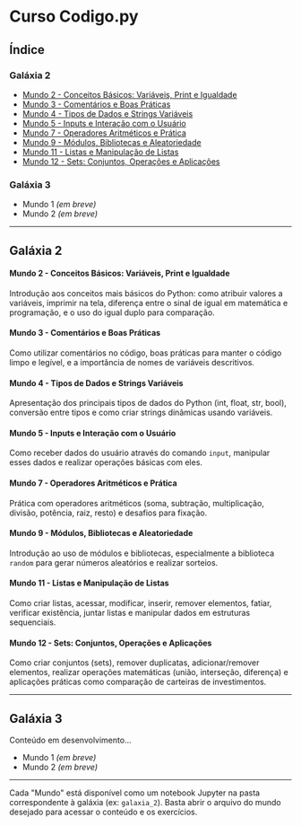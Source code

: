 # Curso Codigo.py

## Índice

### Galáxia 2
- [Mundo 2 - Conceitos Básicos: Variáveis, Print e Igualdade](#galaxia-2-mundo-2)
- [Mundo 3 - Comentários e Boas Práticas](#galaxia-2-mundo-3)
- [Mundo 4 - Tipos de Dados e Strings Variáveis](#galaxia-2-mundo-4)
- [Mundo 5 - Inputs e Interação com o Usuário](#galaxia-2-mundo-5)
- [Mundo 7 - Operadores Aritméticos e Prática](#galaxia-2-mundo-7)
- [Mundo 9 - Módulos, Bibliotecas e Aleatoriedade](#galaxia-2-mundo-9)
- [Mundo 11 - Listas e Manipulação de Listas](#galaxia-2-mundo-11)
- [Mundo 12 - Sets: Conjuntos, Operações e Aplicações](#galaxia-2-mundo-12)

### Galáxia 3
- Mundo 1 *(em breve)*
- Mundo 2 *(em breve)*

---

## Galáxia 2

#### <a name="galaxia-2-mundo-2"></a>Mundo 2 - Conceitos Básicos: Variáveis, Print e Igualdade
Introdução aos conceitos mais básicos do Python: como atribuir valores a variáveis, imprimir na tela, diferença entre o sinal de igual em matemática e programação, e o uso do igual duplo para comparação.

#### <a name="galaxia-2-mundo-3"></a>Mundo 3 - Comentários e Boas Práticas
Como utilizar comentários no código, boas práticas para manter o código limpo e legível, e a importância de nomes de variáveis descritivos.

#### <a name="galaxia-2-mundo-4"></a>Mundo 4 - Tipos de Dados e Strings Variáveis
Apresentação dos principais tipos de dados do Python (int, float, str, bool), conversão entre tipos e como criar strings dinâmicas usando variáveis.

#### <a name="galaxia-2-mundo-5"></a>Mundo 5 - Inputs e Interação com o Usuário
Como receber dados do usuário através do comando `input`, manipular esses dados e realizar operações básicas com eles.

#### <a name="galaxia-2-mundo-7"></a>Mundo 7 - Operadores Aritméticos e Prática
Prática com operadores aritméticos (soma, subtração, multiplicação, divisão, potência, raiz, resto) e desafios para fixação.

#### <a name="galaxia-2-mundo-9"></a>Mundo 9 - Módulos, Bibliotecas e Aleatoriedade
Introdução ao uso de módulos e bibliotecas, especialmente a biblioteca `random` para gerar números aleatórios e realizar sorteios.

#### <a name="galaxia-2-mundo-11"></a>Mundo 11 - Listas e Manipulação de Listas
Como criar listas, acessar, modificar, inserir, remover elementos, fatiar, verificar existência, juntar listas e manipular dados em estruturas sequenciais.

#### <a name="galaxia-2-mundo-12"></a>Mundo 12 - Sets: Conjuntos, Operações e Aplicações
Como criar conjuntos (sets), remover duplicatas, adicionar/remover elementos, realizar operações matemáticas (união, interseção, diferença) e aplicações práticas como comparação de carteiras de investimentos.

---

## Galáxia 3

Conteúdo em desenvolvimento...

- Mundo 1 *(em breve)*
- Mundo 2 *(em breve)*

---

Cada "Mundo" está disponível como um notebook Jupyter na pasta correspondente à galáxia (ex: `galaxia_2`). Basta abrir o arquivo do mundo desejado para acessar o conteúdo e os exercícios. 